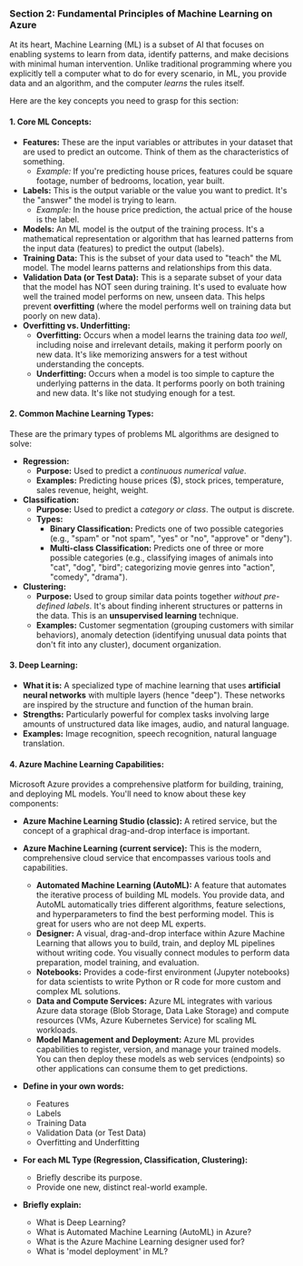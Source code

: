 ### Section 2: Fundamental Principles of Machine Learning on Azure

At its heart, Machine Learning (ML) is a subset of AI that focuses on enabling systems to learn from data, identify patterns, and make decisions with minimal human intervention. Unlike traditional programming where you explicitly tell a computer what to do for every scenario, in ML, you provide data and an algorithm, and the computer _learns_ the rules itself.

Here are the key concepts you need to grasp for this section:

#### 1. Core ML Concepts:

- **Features:** These are the input variables or attributes in your dataset that are used to predict an outcome. Think of them as the characteristics of something.
  - _Example:_ If you're predicting house prices, features could be square footage, number of bedrooms, location, year built.
- **Labels:** This is the output variable or the value you want to predict. It's the "answer" the model is trying to learn.
  - _Example:_ In the house price prediction, the actual price of the house is the label.
- **Models:** An ML model is the output of the training process. It's a mathematical representation or algorithm that has learned patterns from the input data (features) to predict the output (labels).
- **Training Data:** This is the subset of your data used to "teach" the ML model. The model learns patterns and relationships from this data.
- **Validation Data (or Test Data):** This is a separate subset of your data that the model has NOT seen during training. It's used to evaluate how well the trained model performs on new, unseen data. This helps prevent **overfitting** (where the model performs well on training data but poorly on new data).
- **Overfitting vs. Underfitting:**
  - **Overfitting:** Occurs when a model learns the training data _too well_, including noise and irrelevant details, making it perform poorly on new data. It's like memorizing answers for a test without understanding the concepts.
  - **Underfitting:** Occurs when a model is too simple to capture the underlying patterns in the data. It performs poorly on both training and new data. It's like not studying enough for a test.

#### 2. Common Machine Learning Types:

These are the primary types of problems ML algorithms are designed to solve:

- **Regression:**
  - **Purpose:** Used to predict a _continuous numerical value_.
  - **Examples:** Predicting house prices ($), stock prices, temperature, sales revenue, height, weight.
- **Classification:**
  - **Purpose:** Used to predict a _category or class_. The output is discrete.
  - **Types:**
    - **Binary Classification:** Predicts one of two possible categories (e.g., "spam" or "not spam", "yes" or "no", "approve" or "deny").
    - **Multi-class Classification:** Predicts one of three or more possible categories (e.g., classifying images of animals into "cat", "dog", "bird"; categorizing movie genres into "action", "comedy", "drama").
- **Clustering:**
  - **Purpose:** Used to group similar data points together _without pre-defined labels_. It's about finding inherent structures or patterns in the data. This is an **unsupervised learning** technique.
  - **Examples:** Customer segmentation (grouping customers with similar behaviors), anomaly detection (identifying unusual data points that don't fit into any cluster), document organization.

#### 3. Deep Learning:

- **What it is:** A specialized type of machine learning that uses **artificial neural networks** with multiple layers (hence "deep"). These networks are inspired by the structure and function of the human brain.
- **Strengths:** Particularly powerful for complex tasks involving large amounts of unstructured data like images, audio, and natural language.
- **Examples:** Image recognition, speech recognition, natural language translation.

#### 4. Azure Machine Learning Capabilities:

Microsoft Azure provides a comprehensive platform for building, training, and deploying ML models. You'll need to know about these key components:

- **Azure Machine Learning Studio (classic):** A retired service, but the concept of a graphical drag-and-drop interface is important.
- **Azure Machine Learning (current service):** This is the modern, comprehensive cloud service that encompasses various tools and capabilities.

  - **Automated Machine Learning (AutoML):** A feature that automates the iterative process of building ML models. You provide data, and AutoML automatically tries different algorithms, feature selections, and hyperparameters to find the best performing model. This is great for users who are not deep ML experts.
  - **Designer:** A visual, drag-and-drop interface within Azure Machine Learning that allows you to build, train, and deploy ML pipelines without writing code. You visually connect modules to perform data preparation, model training, and evaluation.
  - **Notebooks:** Provides a code-first environment (Jupyter notebooks) for data scientists to write Python or R code for more custom and complex ML solutions.
  - **Data and Compute Services:** Azure ML integrates with various Azure data storage (Blob Storage, Data Lake Storage) and compute resources (VMs, Azure Kubernetes Service) for scaling ML workloads.
  - **Model Management and Deployment:** Azure ML provides capabilities to register, version, and manage your trained models. You can then deploy these models as web services (endpoints) so other applications can consume them to get predictions.

- **Define in your own words:**
  - Features
  - Labels
  - Training Data
  - Validation Data (or Test Data)
  - Overfitting and Underfitting
- **For each ML Type (Regression, Classification, Clustering):**
  - Briefly describe its purpose.
  - Provide one new, distinct real-world example.
- **Briefly explain:**
  - What is Deep Learning?
  - What is Automated Machine Learning (AutoML) in Azure?
  - What is the Azure Machine Learning designer used for?
  - What is 'model deployment' in ML?
